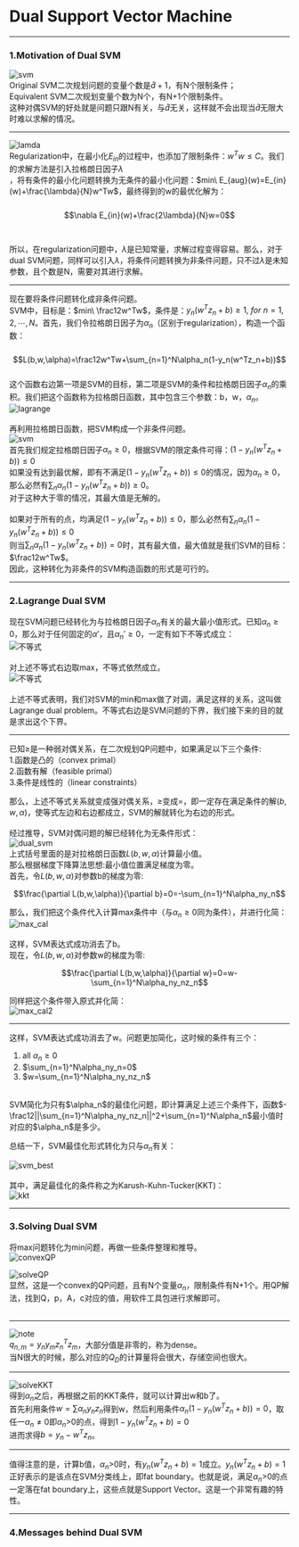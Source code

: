 # Dual Support Vector Machine

---

### 1.Motivation of Dual SVM
![svm](https://github.com/makixi/MachineLearningNote/blob/master/MachineLearningTechniques/pic/2_svmvs.png?raw=true)<br>
Original SVM二次规划问题的变量个数是$\hat d +1$，有N个限制条件；<br>
Equivalent SVM二次规划变量个数为N个，有N+1个限制条件。<br>
这种对偶SVM的好处就是问题只跟N有关，与$\hat d$无关，这样就不会出现当$\hat d$无限大时难以求解的情况。<br>

***

![lamda](https://github.com/makixi/MachineLearningNote/blob/master/MachineLearningTechniques/pic/2_lamda.png?raw=true)<br>
Regularization中，在最小化$E_{in}$的过程中，也添加了限制条件：$w^Tw\leq C$。我们的求解方法是引入拉格朗日因子$\lambda$<br>，将有条件的最小化问题转换为无条件的最小化问题：$min\ E_{aug}(w)=E_{in}(w)+\frac{\lambda}{N}w^Tw$，最终得到的w的最优化解为：<br>
<br>
$$\nabla E_{in}(w)+\frac{2\lambda}{N}w=0$$<br>
<br>
所以，在regularization问题中，$\lambda$是已知常量，求解过程变得容易。那么，对于dual SVM问题，同样可以引入$\lambda$，将条件问题转换为非条件问题，只不过$\lambda$是未知参数，且个数是N，需要对其进行求解。<br>

***

现在要将条件问题转化成非条件问题。<br>
SVM中，目标是：$min\ \frac12w^Tw$，条件是：$y_n(w^Tz_n+b)\geq 1,\ for\ n=1,2,\cdots,N$。首先，我们令拉格朗日因子为$\alpha_n$（区别于regularization），构造一个函数：<br>
<br>
$$L(b,w,\alpha)=\frac12w^Tw+\sum_{n=1}^N\alpha_n(1-y_n(w^Tz_n+b))$$
<br>
这个函数右边第一项是SVM的目标，第二项是SVM的条件和拉格朗日因子$\alpha_n$的乘积。我们把这个函数称为拉格朗日函数，其中包含三个参数：b，w，$\alpha_n$。<br>
![lagrange](https://github.com/makixi/MachineLearningNote/blob/master/MachineLearningTechniques/pic/2_lagrange.png?raw=true)<br>
<br>
再利用拉格朗日函数，把SVM构成一个非条件问题。<br>
![svm](https://github.com/makixi/MachineLearningNote/blob/master/MachineLearningTechniques/pic/2_svm.png?raw=true)<br>
首先我们规定拉格朗日因子$\alpha_n\geq0$，根据SVM的限定条件可得：$(1-y_n(w^Tz_n+b))\leq0$<br>
如果没有达到最优解，即有不满足$(1-y_n(w^Tz_n+b))\leq0$的情况，因为$\alpha_n\geq0$，那么必然有$\sum_n\alpha_n(1-y_n(w^Tz_n+b))\geq0$。<br>
对于这种大于零的情况，其最大值是无解的。<br>
<br>
如果对于所有的点，均满足$(1-y_n(w^Tz_n+b))\leq0$，那么必然有$\sum_n\alpha_n(1-y_n(w^Tz_n+b))\leq0$<br>
则当$\sum_n\alpha_n(1-y_n(w^Tz_n+b))=0$时，其有最大值，最大值就是我们SVM的目标：$\frac12w^Tw$。<br>
因此，这种转化为非条件的SVM构造函数的形式是可行的。

---


### 2.Lagrange Dual SVM 
现在SVM问题已经转化为与拉格朗日因子$\alpha_n$有关的最大最小值形式。已知$\alpha_n\geq0$，那么对于任何固定的$\alpha'$，且$\alpha_n'\geq0$，一定有如下不等式成立：<br>
![不等式](https://github.com/makixi/MachineLearningNote/blob/master/MachineLearningTechniques/pic/2_maxmin.png?raw=true)<br>
<br>
对上述不等式右边取max，不等式依然成立。<br>
![不等式](https://github.com/makixi/MachineLearningNote/blob/master/MachineLearningTechniques/pic/2_maxmin2.png?raw=true)<br>
<br>
上述不等式表明，我们对SVM的min和max做了对调，满足这样的关系，这叫做Lagrange dual problem。不等式右边是SVM问题的下界，我们接下来的目的就是求出这个下界。<br>

***

已知$\geq$是一种弱对偶关系，在二次规划QP问题中，如果满足以下三个条件:<br>
1.函数是凸的（convex primal）<br>
2.函数有解（feasible primal）<br>
3.条件是线性的（linear constraints）<br>

那么，上述不等式关系就变成强对偶关系，$\geq$变成=，即一定存在满足条件的解$(b,w,\alpha)$，使等式左边和右边都成立，SVM的解就转化为右边的形式。<br>
<br>
经过推导，SVM对偶问题的解已经转化为无条件形式：<br>
![dual_svm](https://github.com/makixi/MachineLearningNote/blob/master/MachineLearningTechniques/pic/2_dualsvm.png?raw=true)<br>
上式括号里面的是对拉格朗日函数$L(b,w,\alpha)$计算最小值。<br>
那么根据梯度下降算法思想:最小值位置满足梯度为零。<br>
首先，令$L(b,w,\alpha)$对参数b的梯度为零:

$$\frac{\partial L(b,w,\alpha)}{\partial b}=0=-\sum_{n=1}^N\alpha_ny_n$$

那么，我们把这个条件代入计算max条件中（与$\alpha_n\geq0$同为条件），并进行化简：<br>
![max_cal](https://github.com/makixi/MachineLearningNote/blob/master/MachineLearningTechniques/pic/2_maxcal.png?raw=true)<br>
<br>
这样，SVM表达式成功消去了b。<br>
现在，令$L(b,w,\alpha)$对参数w的梯度为零:

$$\frac{\partial L(b,w,\alpha)}{\partial w}=0=w-\sum_{n=1}^N\alpha_ny_nz_n$$

同样把这个条件带入原式并化简：<br>
![max_cal2](https://github.com/makixi/MachineLearningNote/blob/master/MachineLearningTechniques/pic/2_maxcal2.png?raw=true)<br>

***

这样，SVM表达式成功消去了w。问题更加简化，这时候的条件有三个：<br>
1. all $\alpha_n\geq0$<br>
2. $\sum_{n=1}^N\alpha_ny_n=0$<br>
3. $w=\sum_{n=1}^N\alpha_ny_nz_n$<br>
<br>
SVM简化为只有$\alpha_n$的最佳化问题，即计算满足上述三个条件下，函数$-\frac12||\sum_{n=1}^N\alpha_ny_nz_n||^2+\sum_{n=1}^N\alpha_n$最小值时对应的$\alpha_n$是多少。<br>

总结一下，SVM最佳化形式转化为只与$\alpha_n$有关：<br>

![svm_best](https://github.com/makixi/MachineLearningNote/blob/master/MachineLearningTechniques/pic/2_svmbest.png?raw=true)<br>
<br>
其中，满足最佳化的条件称之为Karush-Kuhn-Tucker(KKT)：<br>
![kkt](https://github.com/makixi/MachineLearningNote/blob/master/MachineLearningTechniques/pic/2_kkt.png?raw=true)<br>


---

### 3.Solving Dual SVM 
将max问题转化为min问题，再做一些条件整理和推导。<br>
![convexQP](https://github.com/makixi/MachineLearningNote/blob/master/MachineLearningTechniques/pic/2_convexQP.png?raw=true)<br>


![solveQP](https://github.com/makixi/MachineLearningNote/blob/master/MachineLearningTechniques/pic/2_solveQP.png?raw=true)<br>
显然，这是一个convex的QP问题，且有N个变量$\alpha_n$，限制条件有N+1个。用QP解法，找到Q，p，A，c对应的值，用软件工具包进行求解即可。<br>
<br>

***

![note](https://github.com/makixi/MachineLearningNote/blob/master/MachineLearningTechniques/pic/2_note.png?raw=true)<br>
$q_{n,m}=y_ny_mz^T_nz_m$，大部分值是非零的，称为dense。<br>
当N很大的时候，那么对应的$Q_D$的计算量将会很大，存储空间也很大。<br>

***

![solveKKT](https://github.com/makixi/MachineLearningNote/blob/master/MachineLearningTechniques/pic/2_solveKKT.png?raw=true)<br>
得到$\alpha_n$之后，再根据之前的KKT条件，就可以计算出w和b了。<br>
首先利用条件$w=\sum\alpha_ny_nz_n$得到w，然后利用条件$\alpha_n(1-y_n(w^Tz_n+b))=0$，取任一$\alpha_n\neq0$即$\alpha_n$>0的点，得到$1-y_n(w^Tz_n+b)=0$<br>
进而求得$b=y_n-w^Tz_n$。<br>

***

值得注意的是，计算b值，$\alpha_n$>0时，有$y_n(w^Tz_n+b)=1$成立。$y_n(w^Tz_n+b)=1$正好表示的是该点在SVM分类线上，即fat boundary。也就是说，满足$\alpha_n$>0的点一定落在fat boundary上，这些点就是Support Vector。这是一个非常有趣的特性。

---

### 4.Messages behind Dual SVM 
